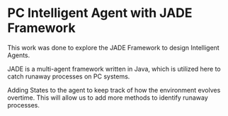 # PC Intelligent Agent with JADE Framework
This work was done to explore the JADE Framework to design Intelligent Agents.

JADE is a multi-agent framework written in Java, which is utilized here to catch runaway processes on PC systems.

Adding States to the agent to keep track of how the environment evolves overtime. This will allow us to add more methods to identify runaway processes.



